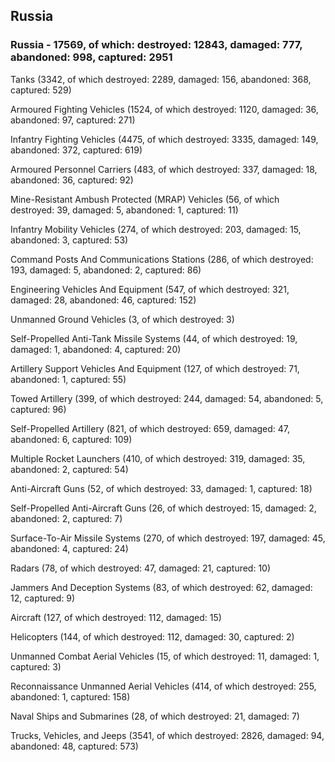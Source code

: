 
 
 ## Russia
 
 ### Russia - 17569, of which: destroyed: 12843, damaged: 777, abandoned: 998, captured: 2951

 

 

 Tanks (3342, of which destroyed: 2289, damaged: 156, abandoned: 368, captured: 529)

 Armoured Fighting Vehicles (1524, of which destroyed: 1120, damaged: 36, abandoned: 97, captured: 271)

 Infantry Fighting Vehicles (4475, of which destroyed: 3335, damaged: 149, abandoned: 372, captured: 619)

 Armoured Personnel Carriers (483, of which destroyed: 337, damaged: 18, abandoned: 36, captured: 92)

 Mine-Resistant Ambush Protected (MRAP) Vehicles (56, of which destroyed: 39, damaged: 5, abandoned: 1, captured: 11)

 Infantry Mobility Vehicles (274, of which destroyed: 203, damaged: 15, abandoned: 3, captured: 53)

 Command Posts And Communications Stations (286, of which destroyed: 193, damaged: 5, abandoned: 2, captured: 86)

 Engineering Vehicles And Equipment (547, of which destroyed: 321, damaged: 28, abandoned: 46, captured: 152)

 Unmanned Ground Vehicles (3, of which destroyed: 3)

 Self-Propelled Anti-Tank Missile Systems (44, of which destroyed: 19, damaged: 1, abandoned: 4, captured: 20)

 Artillery Support Vehicles And Equipment (127, of which destroyed: 71, abandoned: 1, captured: 55)

 Towed Artillery (399, of which destroyed: 244, damaged: 54, abandoned: 5, captured: 96)

 Self-Propelled Artillery (821, of which destroyed: 659, damaged: 47, abandoned: 6, captured: 109)

 Multiple Rocket Launchers (410, of which destroyed: 319, damaged: 35, abandoned: 2, captured: 54)

 Anti-Aircraft Guns (52, of which destroyed: 33, damaged: 1, captured: 18)

 Self-Propelled Anti-Aircraft Guns (26, of which destroyed: 15, damaged: 2, abandoned: 2, captured: 7)

 Surface-To-Air Missile Systems (270, of which destroyed: 197, damaged: 45, abandoned: 4, captured: 24)

 Radars (78, of which destroyed: 47, damaged: 21, captured: 10)

 Jammers And Deception Systems (83, of which destroyed: 62, damaged: 12, captured: 9)

 Aircraft (127, of which destroyed: 112, damaged: 15)

 Helicopters (144, of which destroyed: 112, damaged: 30, captured: 2)

 Unmanned Combat Aerial Vehicles (15, of which destroyed: 11, damaged: 1, captured: 3)

 Reconnaissance Unmanned Aerial Vehicles (414, of which destroyed: 255, abandoned: 1, captured: 158)

 Naval Ships and Submarines (28, of which destroyed: 21, damaged: 7)

 Trucks, Vehicles, and Jeeps (3541, of which destroyed: 2826, damaged: 94, abandoned: 48, captured: 573)

